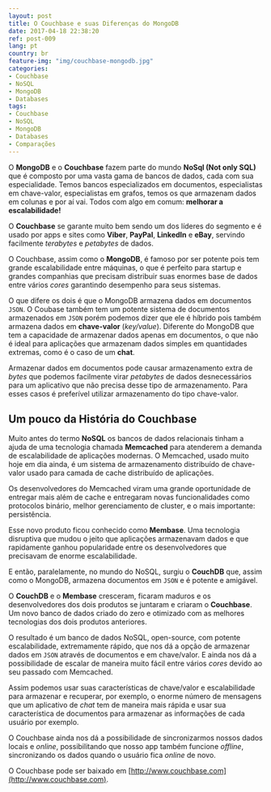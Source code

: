 ```yaml
---
layout: post
title: O Couchbase e suas Diferenças do MongoDB
date: 2017-04-18 22:38:20
ref: post-009
lang: pt
country: br
feature-img: "img/couchbase-mongodb.jpg"
categories:
- Couchbase
- NoSQL
- MongoDB
- Databases
tags: 
- Couchbase
- NoSQL
- MongoDB
- Databases
- Comparações
---
```


O **MongoDB** e o **Couchbase** fazem parte do mundo **NoSql (Not only SQL)** que é composto
por uma vasta gama de bancos de dados, cada com sua especialidade. Temos bancos
especializados em documentos, especialistas em chave-valor, especialistas em grafos,
temos os que armazenam dados em colunas e por aí vai. Todos com algo em comum: **melhorar a escalabilidade!**

O **Couchbase** se garante muito bem sendo um dos líderes do segmento e é usado por apps e
sites como **Viber**, **PayPal**, **LinkedIn** e **eBay**, servindo facilmente _terabytes_ e _petabytes_ de
dados.

O Couchbase, assim como o **MongoDB**, é famoso por ser potente pois tem grande escalabilidade entre máquinas, o que
é perfeito para startup e grandes companhias que precisam distribuir suas enormes
base de dados entre vários _cores_ garantindo desempenho para seus sistemas.

O que difere os dois é que o MongoDB armazena dados em documentos `JSON`. O Coubase
também tem um potente sistema de documentos armazenados em `JSON` porém podemos dizer que ele
é híbrido pois também armazena dados em **chave-valor** (_key/value_). Diferente do MongoDB que tem
a capacidade de armazenar dados apenas em documentos, o que não é ideal para aplicações que
armazenam dados simples em quantidades extremas, como é o caso de um **chat**.

Armazenar dados em documentos pode causar armazenamento extra de _bytes_ que podemos
facilmente virar _petabytes_ de dados desnecessários para
um aplicativo que não precisa desse tipo de armazenamento. Para esses casos é preferível
utilizar armazenamento do tipo chave-valor.

## Um pouco da História do Couchbase

Muito antes do termo **NoSQL** os bancos de dados relacionais tinham a ajuda de uma tecnologia
chamada **Memcached** para atenderem a demanda de escalabilidade de aplicações modernas. 
O Memcached, usado muito hoje em dia ainda, é um sistema de armazenamento distribuído de
chave-valor usado para camada de cache distribuído de aplicações.

Os desenvolvedores do Memcached viram uma grande oportunidade de entregar mais além de cache
e entregaram novas funcionalidades como protocolos binário, melhor gerenciamento de cluster,
e o mais importante: persistência.

Esse novo produto ficou conhecido como **Membase**. Uma tecnologia disruptiva que mudou o
jeito que aplicações armazenavam dados e que rapidamente ganhou popularidade entre os
desenvolvedores que precisavam de enorme escalabilidade.

E então, paralelamente, no mundo do NoSQL, surgiu o **CouchDB** que, assim como o MongoDB, armazena documentos
em `JSON` e é potente e amigável.

O **CouchDB** e o **Membase** cresceram, ficaram maduros e os desenvolvedores dos dois
produtos se juntaram e criaram o **Couchbase**. Um novo banco de dados criado do zero e otimizado
com as melhores tecnologias dos dois produtos anteriores.

O resultado é um banco de dados NoSQL, open-source, com potente escalabilidade, extremamente
rápido, que nos dá a opção de armazenar dados em `JSON` através de documentos e em chave/valor.
E ainda nos dá a possibilidade de escalar de maneira muito fácil entre vários _cores_ devido
ao seu passado com Memcached.

Assim podemos usar suas características de chave/valor e escalabilidade para armazenar e
recuperar, por exemplo, o enorme número de mensagens que um aplicativo de _chat_ tem de maneira mais rápida
e usar sua característica de documentos para armazenar as informações de cada usuário por exemplo.

O Couchbase ainda nos dá a possibilidade de sincronizarmos nossos dados locais e _online_,
possibilitando que nosso app também funcione _offline_, sincronizando os dados quando o usuário
fica _online_ de novo.

O Couchbase pode ser baixado em [http://www.couchbase.com](http://www.couchbase.com).
